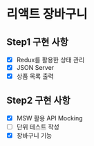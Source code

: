 # 리액트 장바구니

## Step1 구현 사항

- [x] Redux를 활용한 상태 관리
- [x] JSON Server
- [x] 상품 목록 출력

## Step2 구현 사항

- [x] MSW 활용 API Mocking
- [ ] 단위 테스트 작성
- [x] 장바구니 기능
